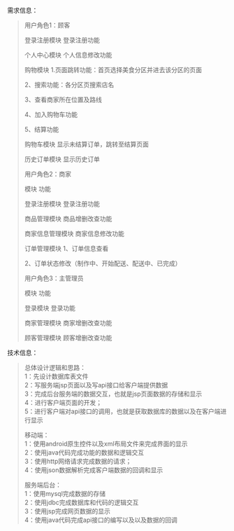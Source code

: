 需求信息：

> 用户角色1：顾客
>
> 登录注册模块 登录注册功能
>
> 个人中心模块 个人信息修改功能
>
> 购物模块 1.页面跳转功能：首页选择美食分区并进去该分区的页面
>
> 2、搜索功能：各分区页搜索店名
>
> 3、查看商家所在位置及路线
>
> 4、加入购物车功能
>
> 5、结算功能
>
> 购物车模块 显示未结算订单，跳转至结算页面
>
> 历史订单模块 显示历史订单
>
> 用户角色2：商家
>
> 模块 功能
>
> 登录注册模块 登录注册功能
>
> 商品管理模块 商品增删改查功能
>
> 商家信息管理模块 商家信息修改功能
>
> 订单管理模块 1、订单信息查看
>
> 2、订单状态修改（制作中、开始配送、配送中、已完成）
>
> 用户角色3：主管理员
>
> 模块 功能
>
> 登录模块 登录功能
>
> 商家管理模块 商家增删改查功能
>
> 顾客管理模块 顾客增删改查功能

技术信息：

> 总体设计逻辑和思路：  
>  1：先设计数据库表文件  
>  2：写服务端jsp页面以及写api接口给客户端提供数据  
>  3：完成后台服务端的数据交互，也就是jsp页面数据的存储和显示  
>  4：进行客户端页面的开发；  
>  5：进行客户端对api接口的调用，也就是获取数据库的数据以及在客户端进行显示
>
> 移动端：  
>  1：使用android原生控件以及xml布局文件来完成界面的显示  
>  2：使用java代码完成功能的数据和逻辑交互  
>  3：使用http网络请求完成数据的请求；  
>  4：使用json数据解析完成客户端数据的回调和显示
>
> 服务端后台：  
>  1：使用mysql完成数据的存储  
>  2：使用jdbc完成数据库和代码的逻辑交互  
>  3：使用jsp完成网页数据的显示  
>  4：使用java代码完成api接口的编写以及以及数据的回调

